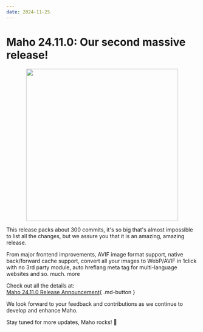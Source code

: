 ```yaml
---
date: 2024-11-25
---
```


# Maho 24.11.0: Our second massive release!

<p align="center">
    <img src="/assets/blog/maho-24.11.png" loading="lazy" width="400">
</p>

This release packs about 300 commits, it's so big that's almost impossible to list all the changes,
but we assure you that it is an amazing, amazing release.

<!-- more -->

From major frontend improvements, AVIF image format support, native back/forward cache support, 
convert all your images to WebP/AVIF in 1click with no 3rd party module, auto hreflang meta tag
for multi-language websites and so. much. more

Check out all the details at:  
[Maho 24.11.0 Release Announcement](https://github.com/MahoCommerce/maho/discussions/58){ .md-button }

We look forward to your feedback and contributions as we continue to develop and enhance Maho.

Stay tuned for more updates, Maho rocks! 🚀
